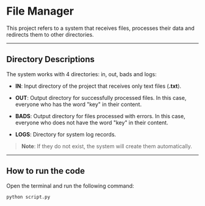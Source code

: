 # **File Manager**

This project refers to a system that receives files, processes their data and redirects them to other directories.

---
## **Directory Descriptions**

The system works with 4 directories: in, out, bads and logs: 

* **IN**: Input directory of the project that receives only text files (**.txt**).

* **OUT**: Output directory for successfully processed files. In this case, everyone who has the word "key" in their content.

* **BADS**: Output directory for files processed with errors. In this case, everyone who does not have the word "key" in their content.

* **LOGS**: Directory for system log records.

> **Note**: If they do not exist, the system will create them automatically.

---
## **How to run the code**

Open the terminal and run the following command:

```
python script.py
```